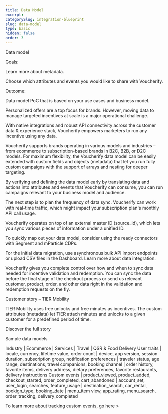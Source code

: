 ```yaml
---
title: Data Model
excerpt:
categorySlug: integration-blueprint
slug: data-model
type: basic
hidden: false
order: 3
---
```


Data model


Goals: 


Learn more about metadata. 


Choose which attributes and events you would like to share with Voucherify.


Outcome:

Data model PoC that is based on your use cases and business model.


Personalized offers are a top focus for brands. However, moving data to manage targeted incentives at scale is a major operational challenge.

With native integrations and robust API connectivity across the customer data & experience stack, Voucherify empowers marketers to run any incentive using any data. 

Voucherify supports brands operating in various models and industries – from ecommerce to subscription-based brands in B2C, B2B, or D2C models. For maximum flexibility, the Voucherify data model can be easily extended with custom fields and objects (metadata) that let you run fully custom campaigns with the support of arrays and nesting for deeper targeting. 

By verifying and defining the data model early by translating data and actions into attributes and events that Voucherify can consume, you can run campaigns relevant to your business model and audience.

The next step is to plan the frequency of data sync. Voucherify can work with real-time traffic, which might impact your subscription plan's monthly API call usage.


Voucherify operates on top of an external master ID (source_id),
which lets you sync various pieces of information under a unified ID. 

To quickly map out your data model, consider using the ready connectors with Segment and mParticle CDPs.


For the initial data migration, use asynchronous bulk API import endpoints or upload CSV files in the Dashboard. Learn more about data integration.



Voucherify gives you complete control over how and when to sync
data needed for incentive validation and redemption. You can sync the data before the final stage of the checkout process or send us relevant customer, product, order, and other data right in the validation and redemption requests on the fly. 




Customer story – TIER Mobility

TIER Mobility uses free unlocks and free 
minutes as incentives. The custom attributes 
(metadata) let TIER attach minutes and unlocks 
to a given customer for a predefined period of time.



Discover the full story 



Sample data models


Industry | Ecommerce | Services | Travel | QSR & Food Delivery
User traits | locale, currency, lifetime value, order count | device, app version, session duration, subscription group, notification preferences | traveler status, age range, destinations, travel companions, booking channel | order history, favorite items, delivery address, dietary preferences, favorite restaurants, delivery instructions
Custom events | product_viewed, product_added, checkout_started, order_completed, cart_abandoned | account_set, user_login, searches, feature_usage | destination_search, car_rental, bookign_type, booking_date | menu_item view, app_rating, menu_search, order_tracking, delivery_completed

To learn more about tracking custom events, go here > 







